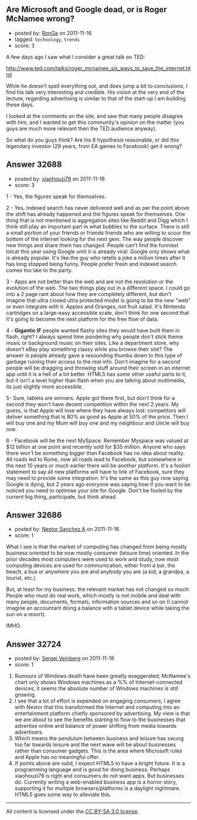 ## Are Microsoft and Google dead, or is Roger McNamee wrong?

- posted by: [RonGa](https://stackexchange.com/users/-1/218-ronga) on 2011-11-16
- tagged: `technology`, `trends`
- score: 3


A few days ago I saw what I consider a great talk on TED:

http://www.ted.com/talks/roger_mcnamee_six_ways_to_save_the_internet.html

While he doesn't spell everything out, and does jump a bit to conclusions, I find his talk very interesting and credible.  His vision at the very end of the lecture, regarding advertising is similar to that of the start-up I am building these days.

I looked at the comments on the site, and saw that many people disagree with him, and I wanted to get this community's opinion on the matter (you guys are much more relevant then the TED audience anyway).

So what do you guys think?  Are his 6 hypothesis reasonable, or did this legendary investor (29 years, from EA games to Facebook) get it wrong?


## Answer 32688

- posted by: [xiaohouzi79](https://stackexchange.com/users/-1/4868-xiaohouzi79) on 2011-11-16
- score: 3

1 - Yes, the figures speak for themselves.

2 - Yes, indexed search has never delivered well and as per the point above the shift has already happened and the figures speak for themselves. One thing that is not mentioned is aggregation sites like Reddit and Digg which I think still play an important part in what bubbles to the surface. There is still a small portion of your friends or friends friends who are willing to scour the bottom of the internet looking for the next gem. The way people discover new things and share them has changed. People can't find the funniest lolcat this year using Google until it is already viral. Google only shows what is already popular. It's like the guy who retells a joke a million times after it has long stopped being funny. People prefer fresh and indexed search comes too late to the party.

3 - Apps are not better than the web and are not the revolution or the evolution of the web. The two things play out in a different space. I could go into a 2 page rant about how they are completely different, but don't imagine that ultra closed ultra protected model is going to be the new "web" or even integrate with it. Apples and Oranges, not fruit salad. It's Nintendo cartridges on a large-easy accessible scale, don't think for one second that it's going to become the next platform for the free flow of data.

4 - **Gigantic IF** people wanted flashy sites they would have built them in flash, right? I always spend time pondering why people don't stick theme music or background music on their sites. Like a department store, why doesn't eBay play something classy while you browse their site? The answer is people already gave a resounding thumbs down to this type of garbage ruining their access to the real info. Don't imagine for a second people will be dragging and throwing stuff around their screen in an internet app until it is a hell of a lot better. HTML5 has some other useful parts to it, but it isn't a level higher than flash when you are talking about multimedia, its just slightly more accessible.

5- Sure, tablets are winners. Apple got there first, but don't think for a second they won't have decent competition within the next 2 years. My guess, is that Apple will lose where they have always lost: competitors will deliver something that is 80% as good as Apple at 50% of the price. Then I will buy one and my Mum will buy one and my neighbour and Uncle will buy one.

6 - Facebook will be the next MySpace. Remember Myspace was valued at $12 billion at one point and recently sold for $35 million. Anyone who says there won't be something bigger than Facebook has no idea about reality. All roads led to Rome, now all roads lead to Facebook, but somewhere in the next 10 years or much earlier there will be another platform. It's a foolish statement to say all new platforms will have to link of Facebook, sure they may need to provide some integration. It's the same as this guy now saying Google is dying, but 2 years ago everyone was saying how if you want to be noticed you need to optimise your site for Google. Don't be fooled by the current big thing, participate, but think ahead.


## Answer 32686

- posted by: [Nestor Sanchez A](https://stackexchange.com/users/-1/1476-nestor-sanchez-a) on 2011-11-16
- score: 1

What I see is that the market of computing has changed from being mostly business oriented to be now mostly consumer (leisure time) oriented. In the prior decades most computers were used to work and study, now most computing devices are used for communication, either from a bar, the beach, a bus or anywhere you are and anybody you are (a kid, a grandpa, a tourist, etc.).

But, at least for my business, the relevant market has not changed so much: People who must do real work, which mostly is not mobile and deal with many people, documents, formats, information sources and so on (I cannot imagine an accountant doing a balance with a tablet device while taking the sun on a resort).

IMHO.


## Answer 32724

- posted by: [Sergei Veinberg](https://stackexchange.com/users/-1/14491-sergei-veinberg) on 2011-11-18
- score: 1

 1. Rumours of Windows death have been greatly exaggerated; McNamee's
    chart only shows Windows machines as a %% of Internet-connected
    devices, it seems the absolute number of Windows machines is still
    growing.  
 2. I see that a lot of effort is expended on engaging consumers; I agree with Nestor that this transformed the Internet and computing into an entertainment platform chiefly sponsored by
    advertising. My view is that we are about to see the benefits
    starting to flow to the businesses that advertise online and balance
    of power shifting from media towards advertisers. 
 3. Which means the pendulum between business and leisure has swung too far towards
    leisure and the next wave will be about businesses rather than
    consumer gadgets. This is the area where Microsoft rules and Apple
    has no meaningful offer.  
 4. If points above are valid, I expect HTML5 to have a bright future. It is a programming language and is good for doing business. Perhaps xiaohouzi79 is right and consumers do not want apps. But businesses do. Currently writing a web-enabled business app is
    a horror story, supporting it for multiple browsers/platforms is a
    daylight nightmare. HTML5 goes some way to alleviate this.



---

All content is licensed under the [CC BY-SA 3.0 license](https://creativecommons.org/licenses/by-sa/3.0/).
